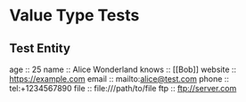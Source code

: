 # Value Type Tests

## Test Entity
age :: 25
name :: Alice Wonderland
knows :: [[Bob]]
website :: https://example.com
email :: mailto:alice@test.com
phone :: tel:+1234567890
file :: file:///path/to/file
ftp :: ftp://server.com